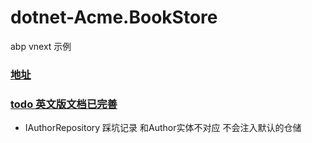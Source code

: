 # dotnet-Acme.BookStore
abp vnext 示例
### [地址](https://github.com/abpframework/abp)
### [todo 英文版文档已完善](https://docs.abp.io/en/abp/latest/Tutorials/Part-1?UI=MVC&DB=EF)

- IAuthorRepository 踩坑记录 和Author实体不对应 不会注入默认的仓储
